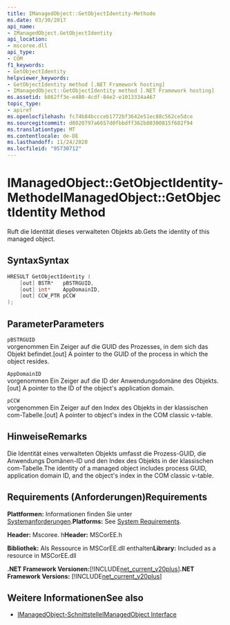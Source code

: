```yaml
---
title: IManagedObject::GetObjectIdentity-Methode
ms.date: 03/30/2017
api_name:
- IManagedObject.GetObjectIdentity
api_location:
- mscoree.dll
api_type:
- COM
f1_keywords:
- GetObjectIdentity
helpviewer_keywords:
- GetObjectIdentity method [.NET Framework hosting]
- IManagedObject::GetObjectIdentity method [.NET Framework hosting]
ms.assetid: b862ff3e-e480-4cdf-84e2-e1013334a467
topic_type:
- apiref
ms.openlocfilehash: fc74b84bccceb1772bf3642e51ec88c562ce5dce
ms.sourcegitcommit: d8020797a6657d0fbbdff362b80300815f682f94
ms.translationtype: MT
ms.contentlocale: de-DE
ms.lasthandoff: 11/24/2020
ms.locfileid: "95730712"
---
```

# <a name="imanagedobjectgetobjectidentity-method"></a><span data-ttu-id="e9273-102">IManagedObject::GetObjectIdentity-Methode</span><span class="sxs-lookup"><span data-stu-id="e9273-102">IManagedObject::GetObjectIdentity Method</span></span>

<span data-ttu-id="e9273-103">Ruft die Identität dieses verwalteten Objekts ab.</span><span class="sxs-lookup"><span data-stu-id="e9273-103">Gets the identity of this managed object.</span></span>  
  
## <a name="syntax"></a><span data-ttu-id="e9273-104">Syntax</span><span class="sxs-lookup"><span data-stu-id="e9273-104">Syntax</span></span>  
  
```cpp  
HRESULT GetObjectIdentity (  
    [out] BSTR*   pBSTRGUID,  
    [out] int*    AppDomainID,  
    [out] CCW_PTR pCCW  
);  
```  
  
## <a name="parameters"></a><span data-ttu-id="e9273-105">Parameter</span><span class="sxs-lookup"><span data-stu-id="e9273-105">Parameters</span></span>  

 `pBSTRGUID`  
 <span data-ttu-id="e9273-106">vorgenommen Ein Zeiger auf die GUID des Prozesses, in dem sich das Objekt befindet.</span><span class="sxs-lookup"><span data-stu-id="e9273-106">[out] A pointer to the GUID of the process in which the object resides.</span></span>  
  
 `AppDomainID`  
 <span data-ttu-id="e9273-107">vorgenommen Ein Zeiger auf die ID der Anwendungsdomäne des Objekts.</span><span class="sxs-lookup"><span data-stu-id="e9273-107">[out] A pointer to the ID of the object's application domain.</span></span>  
  
 `pCCW`  
 <span data-ttu-id="e9273-108">vorgenommen Ein Zeiger auf den Index des Objekts in der klassischen com-Tabelle.</span><span class="sxs-lookup"><span data-stu-id="e9273-108">[out] A pointer to object's index in the COM classic v-table.</span></span>  
  
## <a name="remarks"></a><span data-ttu-id="e9273-109">Hinweise</span><span class="sxs-lookup"><span data-stu-id="e9273-109">Remarks</span></span>  

 <span data-ttu-id="e9273-110">Die Identität eines verwalteten Objekts umfasst die Prozess-GUID, die Anwendungs Domänen-ID und den Index des Objekts in der klassischen com-Tabelle.</span><span class="sxs-lookup"><span data-stu-id="e9273-110">The identity of a managed object includes process GUID, application domain ID, and the object's index in the COM classic v-table.</span></span>  
  
## <a name="requirements"></a><span data-ttu-id="e9273-111">Requirements (Anforderungen)</span><span class="sxs-lookup"><span data-stu-id="e9273-111">Requirements</span></span>  

 <span data-ttu-id="e9273-112">**Plattformen:** Informationen finden Sie unter [Systemanforderungen](../../get-started/system-requirements.md).</span><span class="sxs-lookup"><span data-stu-id="e9273-112">**Platforms:** See [System Requirements](../../get-started/system-requirements.md).</span></span>  
  
 <span data-ttu-id="e9273-113">**Header:** Mscoree. h</span><span class="sxs-lookup"><span data-stu-id="e9273-113">**Header:** MSCorEE.h</span></span>  
  
 <span data-ttu-id="e9273-114">**Bibliothek:** Als Ressource in MSCorEE.dll enthalten</span><span class="sxs-lookup"><span data-stu-id="e9273-114">**Library:** Included as a resource in MSCorEE.dll</span></span>  
  
 <span data-ttu-id="e9273-115">**.NET Framework Versionen:**[!INCLUDE[net_current_v20plus](../../../../includes/net-current-v20plus-md.md)]</span><span class="sxs-lookup"><span data-stu-id="e9273-115">**.NET Framework Versions:** [!INCLUDE[net_current_v20plus](../../../../includes/net-current-v20plus-md.md)]</span></span>  
  
## <a name="see-also"></a><span data-ttu-id="e9273-116">Weitere Informationen</span><span class="sxs-lookup"><span data-stu-id="e9273-116">See also</span></span>

- [<span data-ttu-id="e9273-117">IManagedObject-Schnittstelle</span><span class="sxs-lookup"><span data-stu-id="e9273-117">IManagedObject Interface</span></span>](imanagedobject-interface.md)
